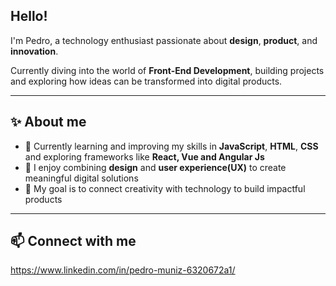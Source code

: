 Hello!
---
I'm Pedro, a technology enthusiast passionate about **design**, **product**, and **innovation**.  

Currently diving into the world of **Front-End Development**, building projects and exploring how ideas can be transformed into digital products. 

---
✨ About me
---
- 🌱 Currently learning and improving my skills in **JavaScript**, **HTML**, **CSS** and exploring frameworks like **React, Vue and Angular Js**  
- 🎨 I enjoy combining **design** and **user experience(UX)** to create meaningful digital solutions  
- 🎯 My goal is to connect creativity with technology to build impactful products  
---
 📫 Connect with me
 ---
https://www.linkedin.com/in/pedro-muniz-6320672a1/
